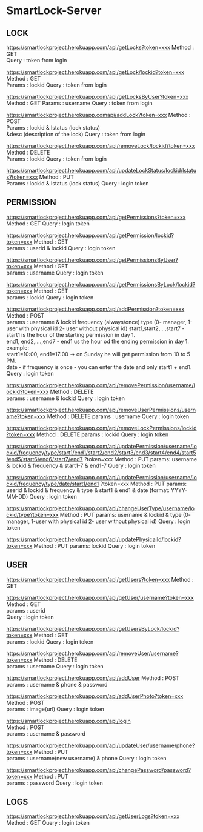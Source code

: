 # SmartLock-Server

## LOCK

https://smartlockproject.herokuapp.com/api/getLocks?token=xxx
    Method : GET  
    Query : token from login

https://smartlockproject.herokuapp.com/api/getLock/lockid?token=xxx
    Method : GET  
    Params : lockid
    Query : token from login

https://smartlockproject.herokuapp.com/api/getLocksByUser?token=xxx
    Method : GET
    Params : username
     Query : token from login

https://smartlockproject.herokuapp.comapi/addLock?token=xxx
    Method : POST  
    Params : lockid & lstatus (lock status)  
            &desc (description of the lock)
    Query : token from login

https://smartlockproject.herokuapp.com/api/removeLock/lockid?token=xxx
    Method : DELETE  
    Params : lockid
    Query : token from login

https://smartlockproject.herokuapp.com/api/updateLockStatus/lockid/lstatus?token=xxx
   Method : PUT  
   Params : lockid & lstatus (lock status)
   Query  : login token


## PERMISSION

https://smartlockproject.herokuapp.com/api/getPermissions?token=xxx
    Method : GET
    Query  : login token

https://smartlockproject.herokuapp.com/api/getPermission/lockid?token=xxx
    Method : GET  
    params : userid & lockid
    Query  : login token

https://smartlockproject.herokuapp.com/api/getPermissionsByUser?token=xxx
    Method : GET   
    params : username
    Query  : login token

https://smartlockproject.herokuapp.com/api/getPermissionsByLock/lockid?token=xxx
    Method : GET  
    params : lockid
    Query  : login token


https://smartlockproject.herokuapp.com/api/addPermission?token=xxx
    Method : POST  
    params : username & lockid
            frequency (always/once)
            type (0- manager, 1-user with physical id 2- user without physical id)
            start1,start2,...,start7 - start1 is the hour of the starting permission in day 1.  
            end1, end2,....,end7 - end1 us the hour od the ending permission in day 1.  
            example:  
            start1=10:00, end1=17:00 -> on Sunday he will get permission from 10 to 5 PM.  
            date - if frequency is once - you can enter the date and only start1 + end1.  
    Query  : login token


https://smartlockproject.herokuapp.com/api/removePermission/username/lockid?token=xxx
    Method : DELETE  
    params : username & lockid
    Query  : login token


https://smartlockproject.herokuapp.com/api/removeUserPermissions/username?token=xxx
    Method : DELETE
    params : username
    Query  : login token

https://smartlockproject.herokuapp.com/api/removeLockPermissions/lockid?token=xxx
    Method : DELETE
    params : lockid
    Query  : login token

https://smartlockproject.herokuapp.com/api/updatePermission/username/lockid/frequency/type/start1/end1/start2/end2/start3/end3/start4/end4/start5/end5/start6/end6/start7/end7
    ?token=xxx
    Method : PUT
    params: username & lockid & frequency & start1-7 & end1-7
    Query  : login token

https://smartlockproject.herokuapp.com/api/updatePermission/username/lockid/frequency/type/date/start1/end1
    ?token=xxx
    Method : PUT
    params: userid & lockid & frequency & type & start1 & end1
            & date (format: YYYY-MM-DD)
    Query  : login token

https://smartlockproject.herokuapp.com/api/changeUserType/username/lockid/type?token=xxx
    Method : PUT
    params: username & lockid &
            type (0- manager, 1-user with physical id 2- user without physical id)
    Query  : login token

https://smartlockproject.herokuapp.com/api/updatePhysicalId/lockid?token=xxx
    Method : PUT
    params:  lockid
    Query  : login token

## USER

https://smartlockproject.herokuapp.com/api/getUsers?token=xxx
    Method : GET  

https://smartlockproject.herokuapp.com/api/getUser/username?token=xxx
    Method : GET  
    params : userid  
    Query  : login token

https://smartlockproject.herokuapp.com/api/getUsersByLock/lockid?token=xxx
    Method : GET  
    params : lockid
    Query  : login token

https://smartlockproject.herokuapp.com/api/removeUser/username?token=xxx
    Method : DELETE  
    params : username
    Query  : login token

https://smartlockproject.herokuapp.com/api/addUser 
    Method : POST  
    params : username & phone & password  

https://smartlockproject.herokuapp.com/api/addUserPhoto?token=xxx
    Method : POST   
    params : image(url)
    Query  : login token

https://smartlockproject.herokuapp.com/api/login  
    Method : POST   
    params : username & password   

https://smartlockproject.herokuapp.com/api/updateUser/username/phone?token=xxx
    Method : PUT  
    params : username(new username) & phone
    Query  : login token

https://smartlockproject.herokuapp.com/api/changePassword/password?token=xxx
    Method : PUT  
    params : password
    Query  : login token


## LOGS
https://smartlockproject.herokuapp.com/api/getUserLogs?token=xxx
    Method : GET
    Query  : login token